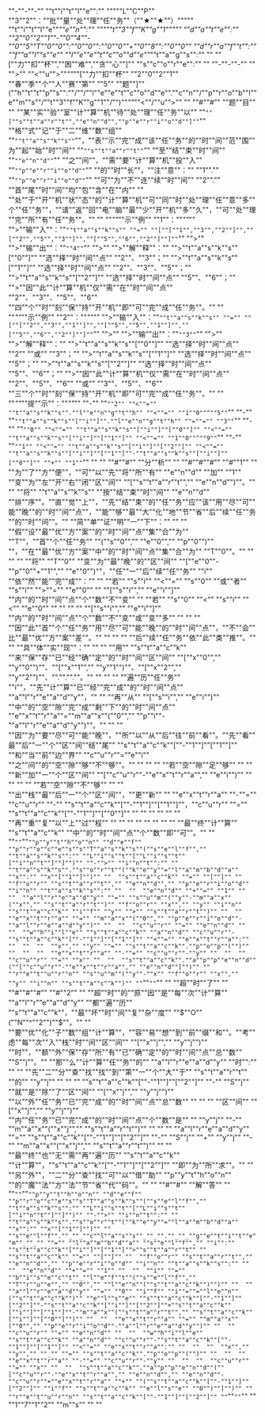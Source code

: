 # 

""-""-""-""
""t""i""t""l""e"":"" """""L""C""P"" ""3""2""：""批""量""处""理""任""务""（""★""★""）"""""
""t""i""t""l""e""_""e""n"":"" """""t""3""f""K""g""1"""""
""d""a""t""e"":"" ""2""0""2""1""-""0""4""-""0""5""T""0""0"":""0""0"":""0""0""+""0""8"":""0""0""
""d""r""a""f""t"":"" ""f""a""l""s""e""
""l""e""e""t""c""o""d""e""_""t""a""g""s"":"" "" ""[""力""扣""杯"",""困""难"",""贪""心""]""
""s""c""o""r""e"":"" ""
""-""-""-""
""
"">"" ""<""u"">""*""*""[""力""扣""杯"" ""2""0""2""1"" ""春""季""个""人""赛""第"" ""5"" ""题""]""(""h""t""t""p""s"":""/""/""l""e""e""t""c""o""d""e"".""c""n""/""p""r""o""b""l""e""m""s""/""t""3""f""K""g""1""/"")""*""*""<""/""u"">""
""
""#""#"" ""题""目""
""
""某""实""验""室""计""算""机""待""处""理""任""务""以"" ""`""[""s""t""a""r""t"",""e""n""d"",""p""e""r""i""o""d""]""`"" ""格""式""记""于""二""维""数""组"" ""`""t""a""s""k""s""`""，""表""示""完""成""该""任""务""的""时""间""范""围""为""起""始""时""间"" ""`""s""t""a""r""t""`"" ""至""结""束""时""间"" ""`""e""n""d""`"" ""之""间""，""需""要""计""算""机""投""入"" ""`""p""e""r""i""o""d""`"" ""的""时""长""，""注""意""：""
""1""."" ""`""p""e""r""i""o""d""`"" ""可""为""不""连""续""时""间""
""2""."" ""首""尾""时""间""均""包""含""在""内""
""
""处""于""开""机""状""态""的""计""算""机""可""同""时""处""理""任""意""多""个""任""务""，""请""返""回""电""脑""最""少""开""机""多""久""，""可""处""理""完""所""有""任""务""。""
""
""*""*""示""例"" ""1""：""*""*""
"">""输""入""：""`""t""a""s""k""s"" ""="" ""[""[""1"",""3"",""2""]"",""[""2"",""5"",""3""]"",""[""5"",""6"",""2""]""]""`""
"">""
"">""输""出""：""`""4""`""
"">""
"">""解""释""：""
"">""t""a""s""k""s""[""0""]"" ""选""择""时""间""点"" ""2""、""3""；""
"">""t""a""s""k""s""[""1""]"" ""选""择""时""间""点"" ""2""、""3""、""5""；""
"">""t""a""s""k""s""[""2""]"" ""选""择""时""间""点"" ""5""、""6""；""
"">""因""此""计""算""机""仅""需""在""时""间""点"" ""2""、""3""、""5""、""6"" ""四""个""时""刻""保""持""开""机""即""可""完""成""任""务""。""
""
""*""*""示""例"" ""2""：""*""*""
"">""输""入""：""`""t""a""s""k""s"" ""="" ""[""[""2"",""3"",""1""]"",""[""5"",""5"",""1""]"",""[""5"",""6"",""2""]""]""`""
"">""
"">""输""出""：""`""3""`""
"">""
"">""解""释""：""
"">""t""a""s""k""s""[""0""]"" ""选""择""时""间""点"" ""2"" ""或"" ""3""；""
"">""t""a""s""k""s""[""1""]"" ""选""择""时""间""点"" ""5""；""
"">""t""a""s""k""s""[""2""]"" ""选""择""时""间""点"" ""5""、""6""；""
"">""因""此""计""算""机""仅""需""在""时""间""点"" ""2""、""5""、""6"" ""或"" ""3""、""5""、""6"" ""三""个""时""刻""保""持""开""机""即""可""完""成""任""务""。""
""
""*""*""提""示""：""*""*""
""-"" ""`""2"" ""<""="" ""t""a""s""k""s"".""l""e""n""g""t""h"" ""<""="" ""1""0""^""5""`""
""-"" ""`""t""a""s""k""s""[""i""]"".""l""e""n""g""t""h"" ""=""="" ""3""`""
""-"" ""`""0"" ""<""="" ""t""a""s""k""s""[""i""]""[""0""]"" ""<""="" ""t""a""s""k""s""[""i""]""[""1""]"" ""<""="" ""1""0""^""9""`""
""-"" ""`""1"" ""<""="" ""t""a""s""k""s""[""i""]""[""2""]"" ""<""="" ""t""a""s""k""s""[""i""]""[""1""]""-""t""a""s""k""s""[""i""]""[""0""]"" ""+"" ""1""`""
""
""
""#""#"" ""分""析""
""
""#""#""#"" ""#""1""
""
""为""了""方""便""，""可""以""先""将""所""有"" ""e""n""d"" ""加"" ""1"" ""变""为""左""开""右""闭""区""间"" ""[""s""t""a""r""t"","" ""e""n""d"")""。""
""
""将"" ""t""a""s""k""s"" ""按""结""束""时""间"" ""e""n""d"" ""排""序""。""直""觉""上""，""先""结""束""的""任""务""应""该""用""尽""可""能""晚""的""时""间""点""，""能""够""最""大""化""地""节""省""后""续""任""务""的""时""间""。""
""简""单""证""明""一""下""：""
""
""	""假""设""最""优""方""案""的""时""间""点""集""合""为"" ""T""，""首""个""任""务"" ""(""s""0"","" ""e""0"","" ""p""0"")"" ""，""在""最""优""方""案""中""的""时""间""点""集""合""为"" ""T""0""。""
""	""
""	""将"" ""T""0"" ""变""为""最""晚""的""区""间"" ""[""e""0""-""p""0""+""1"","" ""e""0"")""，""任""一""后""续""任""务"" ""i"" ""依""然""能""完""成""：""
""	""若"" ""s""i"" ""<""="" ""s""0"" ""或""者"" ""s""i"" "">""="" ""e""0""	""	""[""s""i"","" ""e""i""]"" ""内""的""时""间""点""个""数""不""变""
""	""若"" ""s""0"" ""<"" ""s""i"" ""<"" ""e""0""	""	""	""	""	""[""s""i"","" ""e""i""]"" ""内""的""时""间""点""个""数""不""变""或""变""多""
""	""
""	""因""此""首""个""任""务""用""尽""可""能""晚""的""时""间""点""，""不""会""比""最""优""方""案""差""。""
""	""
""	""后""续""任""务""依""此""类""推""。""
""
""具""体""实""现""：""
""
""	""用"" ""s""t""a""c""k"" ""来""保""存""已""经""确""定""的""时""间""区""间"" ""[""x""0"","" ""y""0"")""、""[""x""1"","" ""y""1"")""、""[""x""2"","" ""y""2"")""、"".""."".""。""
""	""
""	""遍""历""任""务"" ""i""，""先""计""算""已""经""完""成""的""时""间""点"" ""a""l""r""e""a""d""y""，""
""	""再""从"" ""[""s""i"","" ""e""i"")"" ""中""的""空""隙""完""成""剩""下""的""时""间""点"" ""e""x""t""r""a""=""m""a""x""(""0"","" ""p""i""-""a""l""r""e""a""d""y"")""。""
""
""	""因""为""要""尽""可""能""晚""，""所""以""从""后""往""前""看""。""先""看""最""后""一""个""区""间""结""尾"" ""s""t""a""c""k""[""-""1""]""[""1""]"" ""和""当""前""边""界"" ""c""u""r""=""e""i"" ""之""间""的""空""隙""够""不""够""。""
""	""
""	""若""空""隙""足""够""	""	""	""新""加""一""个""区""间""	""[""c""u""r""-""e""x""t""r""a"","" ""e""i"")""	""
""	""
""	""若""空""隙""不""够""	""	""	""出""栈""最""后""一""个""区""间""，""更""新"" "" ""e""x""t""r""a"" ""-""="" ""c""u""r"" ""-"" ""s""t""a""c""k""[""-""1""]""[""1""]""，""c""u""r"" ""="" ""s""t""a""c""k""[""-""1""]""[""0""]""
""	""	""	""	""	""	""再""重""复""以""上""过""程""
""	""	""	""	""	""	""
""	""最""终""计""算"" ""s""t""a""c""k"" ""中""的""时""间""点""个""数""即""可""。""
""
""`""`""`""p""y""t""h""o""n""
""d""e""f"" ""p""r""o""c""e""s""s""T""a""s""k""s""(""s""e""l""f"","" ""t""a""s""k""s"":"" ""L""i""s""t""[""L""i""s""t""[""i""n""t""]""]"")"" ""-"">"" ""i""n""t"":""
""	""t""a""s""k""s"".""s""o""r""t""(""k""e""y""=""l""a""m""b""d""a"" ""x"":"" ""x""[""1""]"")""
""	""s""t""a""c""k"" ""="" ""[""]""
""	""f""o""r"" ""s""t""a""r""t"","" ""e""n""d"","" ""p""e""r""i""o""d"" ""i""n"" ""t""a""s""k""s"":""
""	""	""e""n""d"" ""+""="" ""1""
""	""	""a""l""r""e""a""d""y"" ""="" ""s""u""m""(""y""-""m""a""x""(""x"","" ""s""t""a""r""t"")"" ""f""o""r"" ""x"","" ""y"" ""i""n"" ""s""t""a""c""k"" ""i""f"" ""y"" "">"" ""s""t""a""r""t"")""
""	""	""e""x""t""r""a"" ""="" ""m""a""x""(""0"","" ""p""e""r""i""o""d""-""a""l""r""e""a""d""y"")""
""	""	""c""u""r"" ""="" ""e""n""d""
""	""	""w""h""i""l""e"" ""s""t""a""c""k"" ""a""n""d"" ""c""u""r""-""s""t""a""c""k""[""-""1""]""[""1""]"" ""<""="" ""e""x""t""r""a"":""
""	""	""	""x"","" ""y"" ""="" ""s""t""a""c""k"".""p""o""p""("")""
""	""	""	""e""x""t""r""a"" ""-""="" ""c""u""r""-""y""
""	""	""	""c""u""r"" ""="" ""x""
""	""	""s""t""a""c""k"".""a""p""p""e""n""d""(""[""c""u""r""-""e""x""t""r""a"","" ""e""n""d""]"")""
""	""r""e""t""u""r""n"" ""s""u""m""(""y""-""x"" ""f""o""r"" ""x"","" ""y"" ""i""n"" ""s""t""a""c""k"")""
""`""`""`""
""
""超""时""了""
""
""#""#""#"" ""#""2""
""
""超""时""的""原""因""是""每""次""计""算"" ""a""l""r""e""a""d""y"" ""都""遍""历"" ""s""t""a""c""k""，""最""坏""时""间""复""杂""度"" ""$""O""(""N""^""2"")""$""。""
""
""要""优""化""子""数""组""计""算""，""容""易""想""到""前""缀""和""。""考""虑""每""次""入""栈""时""间""区""间"" ""[""x""j"","" ""y""j"")"" ""时""，""额""外""保""存""所""有""已""确""定""的""时""间""点""总""数"" ""S""j""。""
""那""么""计""算""任""务""的"" ""a""l""r""e""a""d""y"" ""时"":""
""
""	""先""二""分""查""找""找""到""第""一""个""大""于"" ""s""t""a""r""t"" ""的"" ""y""j""
""	""
""	""s""t""a""c""k""[""-""1""]""[""2""]"" ""-"" ""S""j"" ""就""是""除""了""区""间"" ""[""x""j"","" ""y""j"")"" ""以""外""任""务""已""完""成""的""时""间""点""总""数""
""	""
""	""区""间"" ""[""x""j"","" ""y""j"")"" ""内""任""务""已""完""成""的""时""间""点""个""数""是"" "" ""y""j"" ""-"" ""m""a""x""(""x""j"","" ""s""t""a""r""t"")""
""	""
""	""a""l""r""e""a""d""y"" ""="" ""s""t""a""c""k""[""-""1""]""[""2""]"" ""-"" ""S""j"" ""+"" ""y""j"" ""-"" ""m""a""x""(""x""j"","" ""s""t""a""r""t"")""
""	""
""最""终""也""无""需""再""遍""历"" ""s""t""a""c""k"" ""计""算""，""s""t""a""c""k""[""-""1""]""[""2""]"" ""即""为""所""求""。""
""
""另""外""，""二""分""查""找""可""以""借""助"" ""p""y""t""h""o""n"" ""的""魔""法""方""法""节""省""代""码""。""
""
""#""#"" ""解""答""
""
""`""`""`""p""y""t""h""o""n""
""d""e""f"" ""p""r""o""c""e""s""s""T""a""s""k""s""(""s""e""l""f"","" ""t""a""s""k""s"":"" ""L""i""s""t""[""L""i""s""t""[""i""n""t""]""]"")"" ""-"">"" ""i""n""t"":""
""	""t""a""s""k""s"".""s""o""r""t""(""k""e""y""=""l""a""m""b""d""a"" ""x"":"" ""x""[""1""]"")""
""	""s""e""l""f"".""_""_""c""l""a""s""s""_""_"".""_""_""g""e""t""i""t""e""m""_""_"" ""="" ""l""a""m""b""d""a"" ""s""e""l""f"","" ""i"":"" ""s""t""a""c""k""[""i""]""[""1""]"">""s""t""a""r""t""
""	""s""t""a""c""k"" ""="" ""[""]""
""	""f""o""r"" ""s""t""a""r""t"","" ""e""n""d"","" ""p""e""r""i""o""d"" ""i""n"" ""t""a""s""k""s"":""
""	""	""e""n""d"" ""+""="" ""1""
""	""	""i"" ""="" ""b""i""s""e""c""t""_""l""e""f""t""(""s""e""l""f"","" ""T""r""u""e"","" ""0"","" ""l""e""n""(""s""t""a""c""k"")"")""
""	""	""a""l""r""e""a""d""y"" ""="" ""0"" ""i""f"" ""i""=""=""l""e""n""(""s""t""a""c""k"")"" ""e""l""s""e"" ""s""t""a""c""k""[""-""1""]""[""2""]""-""s""t""a""c""k""[""i""]""[""2""]""+""s""t""a""c""k""[""i""]""[""1""]""-""m""a""x""(""s""t""a""r""t"","" ""s""t""a""c""k""[""i""]""[""0""]"")""
""	""	""e""x""t""r""a"" ""="" ""m""a""x""(""0"","" ""p""e""r""i""o""d""-""a""l""r""e""a""d""y"")""
""	""	""c""u""r"" ""="" ""e""n""d""
""	""	""w""h""i""l""e"" ""s""t""a""c""k"" ""a""n""d"" ""c""u""r""-""s""t""a""c""k""[""-""1""]""[""1""]"" ""<""="" ""e""x""t""r""a"":""
""	""	""	""x"","" ""y"","" ""_"" ""="" ""s""t""a""c""k"".""p""o""p""("")""
""	""	""	""e""x""t""r""a"" ""-""="" ""c""u""r""-""y""
""	""	""	""c""u""r"" ""="" ""x""
""	""	""s""t""a""c""k"".""a""p""p""e""n""d""(""[""c""u""r""-""e""x""t""r""a"","" ""e""n""d"","" ""e""n""d""-""c""u""r""+""e""x""t""r""a"" ""+"" ""(""s""t""a""c""k""[""-""1""]""[""2""]"" ""i""f"" ""s""t""a""c""k"" ""e""l""s""e"" ""0"")""]"")""
""	""r""e""t""u""r""n"" ""s""t""a""c""k""[""-""1""]""[""2""]""
""`""`""`""
""
""1""7""1""2"" ""m""s""
""
""
